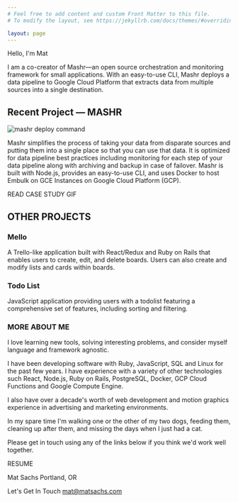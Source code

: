 ```yaml
---
# Feel free to add content and custom Front Matter to this file.
# To modify the layout, see https://jekyllrb.com/docs/themes/#overriding-theme-defaults

layout: page
---
```

Hello, I'm Mat

I am a co-creator of Mashr—an open source orchestration and monitoring
framework for small applications. With an easy-to-use CLI, Mashr deploys a data
pipeline to Google Cloud Platform that extracts data from multiple sources into
a single destination.

## Recent Project — MASHR
![mashr deploy command]()


Mashr simplifies the process of taking your data from disparate sources and
putting them into a single place so that you can use that data. It is optimized
for data pipeline best practices including monitoring for each step of your
data pipeline along with archiving and backup in case of failover. Mashr is
built with Node.js, provides an easy-to-use CLI, and uses Docker to host Embulk
on GCE Instances on Google Cloud Platform (GCP).

READ CASE STUDY
GIF

## OTHER PROJECTS
### Mello

A Trello-like application built with React/Redux and Ruby on Rails that
enables users to create, edit, and delete boards. Users can also create
and modify lists and cards within boards.

### Todo List

JavaScript application providing users with a todolist featuring a
comprehensive set of features, including sorting and filtering.

### MORE ABOUT ME
I love learning new tools, solving interesting problems, and consider
myself language and framework agnostic.

I have been developing software with Ruby, JavaScript, SQL and Linux for
the past few years. I have experience with a variety of other
technologies such React, Node.js, Ruby on Rails, PostgreSQL, Docker, GCP
Cloud Functions and Google Compute Engine.

I also have over a decade's worth of web development and motion graphics
experience in advertising and marketing environments.

In my spare time I'm walking one or the other of my two dogs, feeding
them, cleaning up after them, and missing the days when I just had a cat.

Please get in touch using any of the links below if you think we'd work
well together.


RESUME

Mat Sachs
Portland, OR

Let's Get In Touch
mat@matsachs.com


